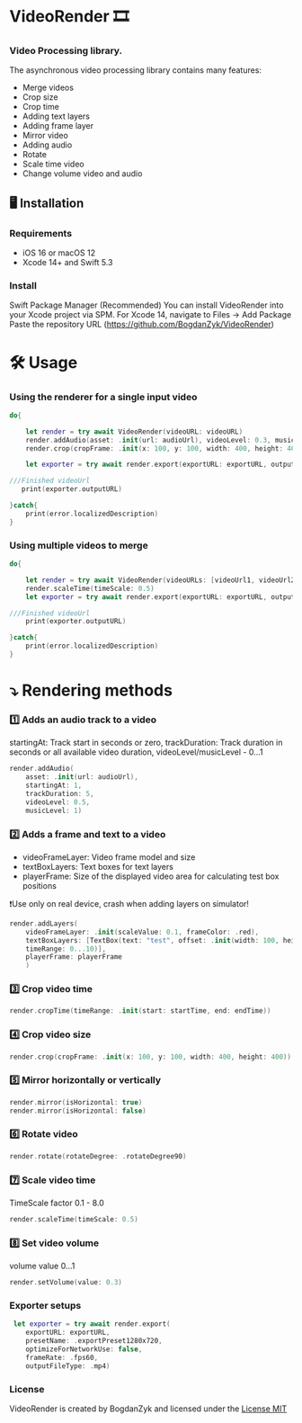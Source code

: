 # VideoRender 🎞️

### Video Processing library. 

The asynchronous video processing library contains many features:

- Merge videos
- Crop size
- Crop time
- Adding text layers
- Adding frame layer
- Mirror video
- Adding audio
- Rotate
- Scale time video
- Change volume video and audio


## 🖥️ Installation

### Requirements
- iOS 16 or macOS 12
- Xcode 14+ and Swift 5.3

### Install
Swift Package Manager (Recommended)
You can install VideoRender into your Xcode project via SPM.
For Xcode 14, navigate to Files → Add Package
Paste the repository URL (https://github.com/BogdanZyk/VideoRender)


# 🛠️ Usage

### Using the renderer for a single input video

```swift
do{

    let render = try await VideoRender(videoURL: videoURL)
    render.addAudio(asset: .init(url: audioUrl), videoLevel: 0.3, musicLevel: 1.0)
    render.crop(cropFrame: .init(x: 100, y: 100, width: 400, height: 400))

    let exporter = try await render.export(exportURL: exportURL, outputFileType: .mp4)

///Finished videoUrl
   print(exporter.outputURL)

}catch{
    print(error.localizedDescription)
}
```


### Using multiple videos to merge

```swift
do{

    let render = try await VideoRender(videoURLs: [videoUrl1, videoUrl2])
    render.scaleTime(timeScale: 0.5)
    let exporter = try await render.export(exportURL: exportURL, outputFileType: .mp4)

///Finished videoUrl
    print(exporter.outputURL)

}catch{
    print(error.localizedDescription)
}
```

# ⤵️ Rendering methods


### 1️⃣ Adds an audio track to a video

startingAt: Track start in seconds or zero, trackDuration: Track duration in seconds or all available video duration, videoLevel/musicLevel - 0...1
```swift
render.addAudio(
    asset: .init(url: audioUrl),
    startingAt: 1, 
    trackDuration: 5, 
    videoLevel: 0.5, 
    musicLevel: 1)
```

### 2️⃣ Adds a frame and text to a video
- videoFrameLayer: Video frame model and size
- textBoxLayers: Text boxes for text layers
- playerFrame: Size of the displayed video area for calculating test box positions

❗️Use only on real device, crash when adding layers on simulator!

```swift 
render.addLayers(
    videoFrameLayer: .init(scaleValue: 0.1, frameColor: .red),
    textBoxLayers: [TextBox(text: "test", offset: .init(width: 100, height: 100),
    timeRange: 0...10)],
    playerFrame: playerFrame
    )
```

### 3️⃣ Crop video time

```swift
render.cropTime(timeRange: .init(start: startTime, end: endTime))
```

### 4️⃣ Crop video size

```swift
render.crop(cropFrame: .init(x: 100, y: 100, width: 400, height: 400))
```

### 5️⃣ Mirror horizontally or vertically

```swift
render.mirror(isHorizontal: true)
render.mirror(isHorizontal: false)
```

### 6️⃣ Rotate video

```swift
render.rotate(rotateDegree: .rotateDegree90)
```

### 7️⃣ Scale video time
TimeScale factor 0.1 - 8.0

```swift
render.scaleTime(timeScale: 0.5)
```

### 8️⃣ Set video volume
volume value 0...1
```swift
render.setVolume(value: 0.3)
```

### Exporter setups

```swift
 let exporter = try await render.export(
    exportURL: exportURL,
    presetName: .exportPreset1280x720,
    optimizeForNetworkUse: false,
    frameRate: .fps60,
    outputFileType: .mp4)
```

### License
VideoRender is created by BogdanZyk and licensed under the [License MIT](https://opensource.org/licenses/MIT)
